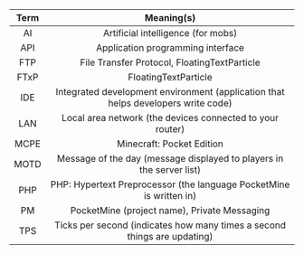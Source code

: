 | Term | Meaning(s) |
| :---: | :----: |
| AI | Artificial intelligence (for mobs) |
| API | Application programming interface |
| FTP | File Transfer Protocol, FloatingTextParticle |
| FTxP | FloatingTextParticle |
| IDE | Integrated development environment (application that helps developers write code) |
| LAN | Local area network (the devices connected to your router) |
| MCPE | Minecraft: Pocket Edition |
| MOTD | Message of the day (message displayed to players in the server list) |
| PHP | PHP: Hypertext Preprocessor (the language PocketMine is written in) |
| PM | PocketMine (project name), Private Messaging |
| TPS | Ticks per second (indicates how many times a second things are updating) |